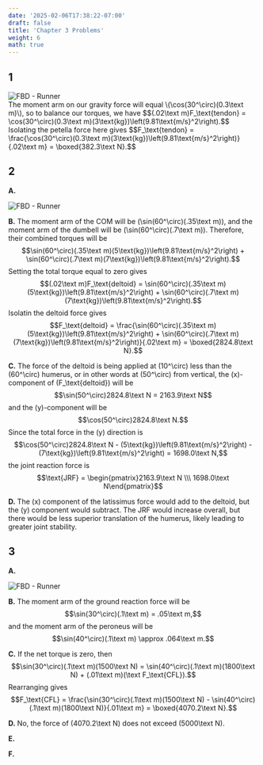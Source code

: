 ```yaml
---
date: '2025-02-06T17:38:22-07:00'
draft: false
title: 'Chapter 3 Problems'
weight: 6
math: true
---
```


## 1
<div class="rounded-lg float-left max-w-xs mr-4">
    <img src="/images/kin325r/c3p2.jpg" alt="FBD - Runner">
</div>
<div class="clear-both"></div>
The moment arm on our gravity force will equal \(\cos(30^\circ)(0.3\text m)\), so to balance our torques, we have
$$(.02\text m)F_\text{tendon} = \cos(30^\circ)(0.3\text m)(3\text{kg})\left(9.81\text{m/s}^2\right).$$
Isolating the petella force here gives
$$F_\text{tendon} = \frac{\cos(30^\circ)(0.3\text m)(3\text{kg})\left(9.81\text{m/s}^2\right)}{.02\text m} = \boxed{382.3\text N}.$$

## 2

**A.**
<div class="rounded-lg float-left max-w-xs mr-4">
    <img src="/images/kin325r/c3p22.jpg" alt="FBD - Runner">
</div>
<div class="clear-both"></div>

**B.**
The moment arm of the COM will be \(\sin(60^\circ)(.35\text m)\), and the moment arm of the dumbell will be \(\sin(60^\circ)(.7\text m)\). Therefore, their combined torques will be
$$\sin(60^\circ)(.35\text m)(5\text{kg})\left(9.81\text{m/s}^2\right) + \sin(60^\circ)(.7\text m)(7\text{kg})\left(9.81\text{m/s}^2\right).$$
Setting the total torque equal to zero gives
$$(.02\text m)F_\text{deltoid} = \sin(60^\circ)(.35\text m)(5\text{kg})\left(9.81\text{m/s}^2\right) + \sin(60^\circ)(.7\text m)(7\text{kg})\left(9.81\text{m/s}^2\right).$$
Isolatin the deltoid force gives
$$F_\text{deltoid} = \frac{\sin(60^\circ)(.35\text m)(5\text{kg})\left(9.81\text{m/s}^2\right) + \sin(60^\circ)(.7\text m)(7\text{kg})\left(9.81\text{m/s}^2\right)}{.02\text m} = \boxed{2824.8\text N}.$$

**C.**
The force of the deltoid is being applied at \(10^\circ\) less than the \(60^\circ\) humerus, or in other words at \(50^\circ\) from vertical, the \(x\)-component of \(F_\text{deltoid}\) will be
$$\sin(50^\circ)2824.8\text N = 2163.9\text N$$
and the \(y\)-component will be
$$\cos(50^\circ)2824.8\text N.$$
Since the total force in the \(y\) direction is
$$\cos(50^\circ)2824.8\text N - (5\text{kg})\left(9.81\text{m/s}^2\right) - (7\text{kg})\left(9.81\text{m/s}^2\right) = 1698.0\text N,$$
the joint reaction force is
$$\text{JRF} = \begin{pmatrix}2163.9\text N \\\ 1698.0\text N\end{pmatrix}$$

**D.**
The \(x\) component of the latissimus force would add to the deltoid, but the \(y\) component would subtract. The JRF would increase overall, but there would be less superior translation of the humerus, likely leading to greater joint stability.

## 3

**A.**
<div class="rounded-lg float-left max-w-xs mr-4">
    <img src="/images/kin325r/c3p3.jpg" alt="FBD - Runner">
</div>
<div class="clear-both"></div>

**B.**
The moment arm of the ground reaction force will be
$$\sin(30^\circ)(.1\text m) = .05\text m,$$
and the moment arm of the peroneus will be
$$\sin(40^\circ)(.1\text m) \approx .064\text m.$$

**C.**
If the net torque is zero, then
$$\sin(30^\circ)(.1\text m)(1500\text N) = \sin(40^\circ)(.1\text m)(1800\text N) + (.01\text m)(\text F_\text{CFL}).$$
Rearranging gives
$$F_\text{CFL} = \frac{\sin(30^\circ)(.1\text m)(1500\text N) - \sin(40^\circ)(.1\text m)(1800\text N)}{.01\text m} = \boxed{4070.2\text N}.$$

**D.**
No, the force of \(4070.2\text N\) does not exceed \(5000\text N\).

**E.**


**F.**



